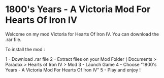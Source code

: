 # 1800's Years - A Victoria Mod For Hearts Of Iron IV

Welcome on my mod Victoria for Hearts Of Iron IV.
You can download the .rar file.

To install the mod : 

1 - Download .rar file
2 - Extract files on your Mod Folder ( Documents > Paradox > Hearts of Iron IV > Mod
3 - Launch Game
4 - Choose "1800's Years - A Victoria Mod For Hearts Of Iron IV"
5 - Play and enjoy !
